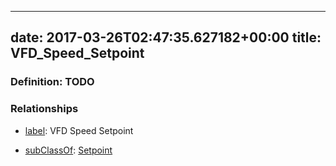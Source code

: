 
---
date: 2017-03-26T02:47:35.627182+00:00
title: VFD_Speed_Setpoint
---
### Definition: TODO

### Relationships

* [label](http://www.w3.org/2000/01/rdf-schema#label): VFD Speed Setpoint

* [subClassOf](http://www.w3.org/2000/01/rdf-schema#subClassOf): [Setpoint](https://brickschema.org/schema/1.0/Brick#Setpoint)
